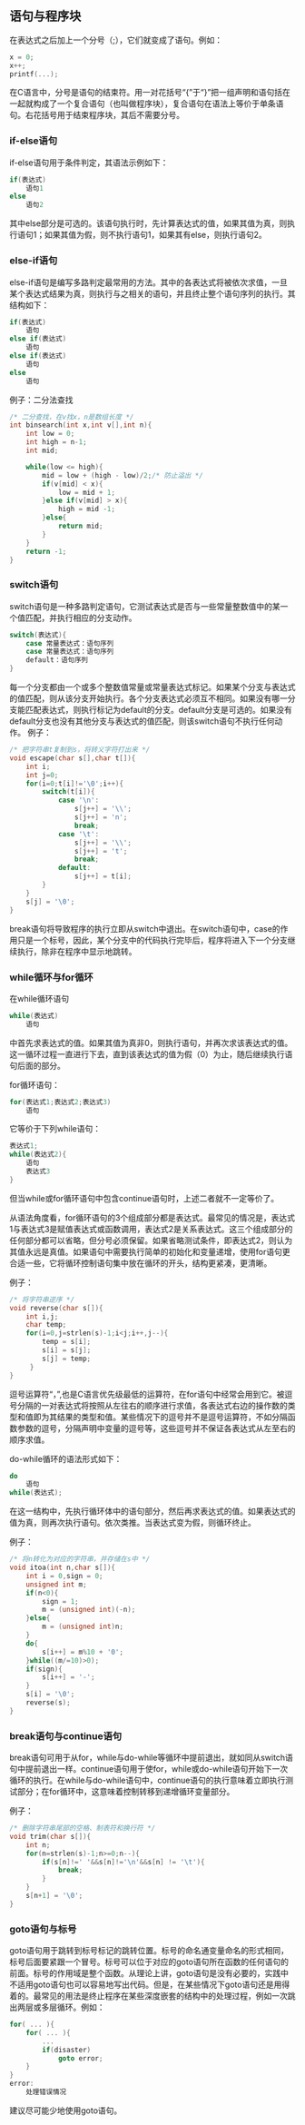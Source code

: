 ## 语句与程序块
在表达式之后加上一个分号（;），它们就变成了语句。例如：

```c
x = 0;
x++;
printf(...);
```

在C语言中，分号是语句的结束符。用一对花括号“{”于“}”把一组声明和语句括在一起就构成了一个复合语句（也叫做程序块），复合语句在语法上等价于单条语句。右花括号用于结束程序块，其后不需要分号。

### if-else语句
if-else语句用于条件判定，其语法示例如下：

```c
if(表达式)
	语句1
else
	语句2
```

其中else部分是可选的。该语句执行时，先计算表达式的值，如果其值为真，则执行语句1；如果其值为假，则不执行语句1，如果其有else，则执行语句2。

### else-if语句
else-if语句是编写多路判定最常用的方法。其中的各表达式将被依次求值，一旦某个表达式结果为真，则执行与之相关的语句，并且终止整个语句序列的执行。其结构如下：

```c
if(表达式)
	语句
else if(表达式)
	语句
else if(表达式)
	语句
else
	语句
```

例子：二分法查找

```c
/* 二分查找，在v找x，n是数组长度 */
int binsearch(int x,int v[],int n){
    int low = 0;
    int high = n-1;
    int mid;

    while(low <= high){
        mid = low + (high - low)/2;/* 防止溢出 */
        if(v[mid] < x){
            low = mid + 1;
        }else if(v[mid] > x){
            high = mid -1;
        }else{
            return mid;
        }
    }
    return -1;
}
```

### switch语句
switch语句是一种多路判定语句，它测试表达式是否与一些常量整数值中的某一个值匹配，并执行相应的分支动作。

```c
switch(表达式){
	case 常量表达式：语句序列
	case 常量表达式：语句序列
	default：语句序列
}
```

每一个分支都由一个或多个整数值常量或常量表达式标记。如果某个分支与表达式的值匹配，则从该分支开始执行。各个分支表达式必须互不相同。如果没有哪一分支能匹配表达式，则执行标记为default的分支。default分支是可选的。如果没有default分支也没有其他分支与表达式的值匹配，则该switch语句不执行任何动作。
例子：

```c
/* 把字符串t复制到s，将转义字符打出来 */
void escape(char s[],char t[]){
    int i;
    int j=0;
    for(i=0;t[i]!='\0';i++){
        switch(t[i]){
            case '\n':
                s[j++] = '\\';
                s[j++] = 'n';
                break;
            case '\t':
                s[j++] = '\\';
                s[j++] = 't';
                break;
            default:
                s[j++] = t[i];
        }
    }
    s[j] = '\0';
}
```

break语句将导致程序的执行立即从switch中退出。在switch语句中，case的作用只是一个标号，因此，某个分支中的代码执行完毕后，程序将进入下一个分支继续执行，除非在程序中显示地跳转。

### while循环与for循环

在while循环语句

```c
while(表达式)
    语句
```

中首先求表达式的值。如果其值为真非0，则执行语句，并再次求该表达式的值。这一循环过程一直进行下去，直到该表达式的值为假（0）为止，随后继续执行语句后面的部分。

for循环语句：

```c
for(表达式1;表达式2;表达式3)
    语句
```

它等价于下列while语句：

```c
表达式1;
while(表达式2){
	语句
	表达式3
}
```

但当while或for循环语句中包含continue语句时，上述二者就不一定等价了。

从语法角度看，for循环语句的3个组成部分都是表达式。最常见的情况是，表达式1与表达式3是赋值表达式或函数调用，表达式2是关系表达式。这三个组成部分的任何部分都可以省略，但分号必须保留。如果省略测试条件，即表达式2，则认为其值永远是真值。如果语句中需要执行简单的初始化和变量递增，使用for语句更合适一些，它将循环控制语句集中放在循环的开头，结构更紧凑，更清晰。

例子：

```c
/* 将字符串逆序 */
void reverse(char s[]){
    int i,j;
    char temp;
    for(i=0,j=strlen(s)-1;i<j;i++,j--){
        temp = s[i];
        s[i] = s[j];
        s[j] = temp;
     }
}
```

逗号运算符“，”,也是C语言优先级最低的运算符，在for语句中经常会用到它。被逗号分隔的一对表达式将按照从左往右的顺序进行求值，各表达式右边的操作数的类型和值即为其结果的类型和值。某些情况下的逗号并不是逗号运算符，不如分隔函数参数的逗号，分隔声明中变量的逗号等，这些逗号并不保证各表达式从左至右的顺序求值。

do-while循环的语法形式如下：

```c
do
	语句
while(表达式);
```

在这一结构中，先执行循环体中的语句部分，然后再求表达式的值。如果表达式的值为真，则再次执行语句。依次类推。当表达式变为假，则循环终止。

例子：

```c
/* 将n转化为对应的字符串，并存储在s中 */
void itoa(int n,char s[]){
    int i = 0,sign = 0;
    unsigned int m;
    if(n<0){
        sign = 1;
        m = (unsigned int)(-n);
    }else{  
        m = (unsigned int)n;
    }
    do{
        s[i++] = m%10 + '0';
    }while((m/=10)>0);
    if(sign){
        s[i++] = '-';
    }
    s[i] = '\0';
    reverse(s);
}
```

### break语句与continue语句
break语句可用于从for，while与do-while等循环中提前退出，就如同从switch语句中提前退出一样。continue语句用于使for，while或do-while语句开始下一次循环的执行。在while与do-while语句中，continue语句的执行意味着立即执行测试部分；在for循环中，这意味着控制转移到递增循环变量部分。

例子：

```c
/* 删除字符串尾部的空格、制表符和换行符 */
void trim(char s[]){
    int n;
    for(n=strlen(s)-1;n>=0;n--){
        if(s[n]!=' '&&s[n]!='\n'&&s[n] != '\t'){
            break;
        }
    }
    s[n+1] = '\0';
}
```

### goto语句与标号
goto语句用于跳转到标号标记的跳转位置。标号的命名通变量命名的形式相同，标号后面要紧跟一个冒号。标号可以位于对应的goto语句所在函数的任何语句的前面。标号的作用域是整个函数。从理论上讲，goto语句是没有必要的，实践中不适用goto语句也可以容易地写出代码。但是，在某些情况下goto语句还是用得着的。最常见的用法是终止程序在某些深度嵌套的结构中的处理过程，例如一次跳出两层或多层循环。例如：

```c
for( ... ){
	for( ... ){
		...
		if(disaster)
			goto error;
	}
}
error:
	处理错误情况
```

建议尽可能少地使用goto语句。
